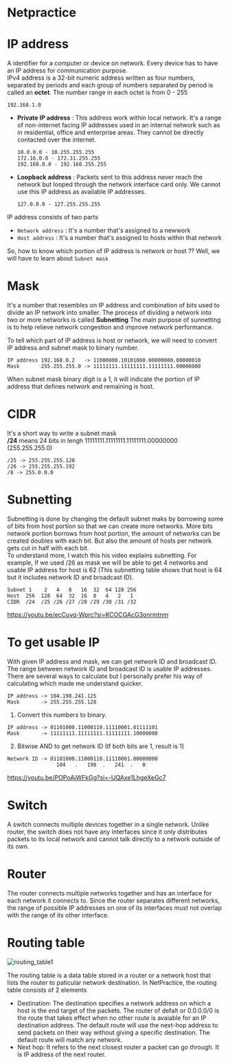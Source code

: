 # Netpractice
# IP address
A identifier for a computer or device on network. Every device has to have an IP address for communication purpose. <br>
IPv4 address is a 32-bit numeric address written as four numbers, separated by periods and each group of numbers separated by period is called an **octet**.
The number range in each octet is from 0 - 255 <br>
```
192.168.1.0
```
+ **Private IP address** :
  This address work within local network. It's a range of non-internet facing IP addresses used in an internal network such as in residential, office and enterprise areas. They cannot be directly contacted over the internet.
  ```
  10.0.0.0 - 10.255.255.255
  172.16.0.0 - 172.31.255.255
  192.168.0.0 - 192.168.255.255
  ```
+ **Loopback address** :
  Packets sent to this address never reach the network but looped through the network interface card only. We cannot use this IP address as available IP addresses.
  ```
  127.0.0.0 - 127.255.255.255
  ```

IP address consists of two parts
+ ```Network address``` : It's a number that's assigned to a newwork
+ ```Host address``` : It's a number that's assigned to hosts within that network

So, how to know which portion of IP address is network or host ?? Well, we will have to learn about ```Subnet mask```

# Mask
It's a number that resembles on IP address and combination of bits used to divide an IP network into smaller. The process of dividing a network into two or more networks is called **Subnetting**
The main purpose of sunnetting is to help relieve network congestion and improve network performance.

To tell which part of IP address is host or network, we will need to convert IP address and subnet mask to binary number. <br>
```
IP address 192.168.0.2   -> 11000000.10101000.00000000.00000010
Mask       255.255.255.0 -> 11111111.11111111.11111111.00000000
```
When subnet mask binary digit is a 1, it will indicate the portion of IP address that defines network and remaining is host.
# CIDR
It's a short way to write a subnet mask <br>
**/24** means 24 bits in lengh 11111111.11111111.11111111.00000000 (255.255.255.0)
```
/25 -> 255.255.255.128
/26 -> 255.255.255.192
/8 -> 255.0.0.0
```
# Subnetting
Subnetting is done by changing the default subnet maks by borrowing some of bits from host portion so that we can create more networks. More bits network portion borrows from host portion, the amount of networks can be created doubles with each bit. But also the amount of hosts per network gets cut in half with each bit. <br>
To understand more, I watch this his video explains subnetting. For example, If we used /26 as mask we will be able to get 4 networks and usable IP address for host is 62 (This subnetting table shows that host is 64 but it includes network ID and broadcast ID).
```
Subnet 1    2   4   8   16  32  64 128 256
Host  256  128  64  32  16  8   4   2   1
CIDR  /24  /25 /26 /27 /28 /29 /30 /31 /32
```
https://youtu.be/ecCuyq-Wprc?si=KCOCGAcG3onrmtnm

# To get usable IP
With given IP address and mask, we can get network ID and broadcast ID. The range between network ID and broadcast ID is usable IP addresses. There are several ways to calculate but I personally prefer his way of calculating which made me understand quicker. 
```
IP address -> 104.198.241.125
Mask       -> 255.255.255.128
```
1. Convert this numbers to binary.
```
IP address -> 01101000.11000110.11110001.01111101 
Mask       -> 11111111.11111111.11111111.10000000
```
2. Bitwise AND to get network ID
(If both bits are 1, result is 1)
```
Network ID -> 01101000.11000110.11110001.00000000
                104   .   198  .   241  .   0
```
https://youtu.be/POPoAjWFkGg?si=-UQAxe1LhgeXeGc7 

# Switch
A switch connects multiple devices together in a single network. Unlike router, the switch does not have any interfaces since it only distributes packets to its local network and cannot talk directly to a network outside of its own.

# Router
The router connects multiple networks together and has an interface for each network it connects to. Since the router separates different networks, the range of possible IP addresses on one of its interfaces must not overlap with the range of its other interface.

# Routing table
![routing_table1](https://github.com/mdspro15/netpractice/assets/142498552/cc395f85-56da-4521-9fb6-9eb5c799d89f)

The routing table is a data table stored in a router or a network host that lists the router to paticular network destination. In NetPractice, the routing table consists of 2 elements
+ Destination: The destination specifies a network address on which a host is the end target of the packets. The router of defalt or 0.0.0.0/0 is the route that takes effect when no other route is avaiable for an IP destination address. The default route will use the next-hop address to send packets on their way without giving a specific destination. The default route will match any network.
+ Next hop: It refers to the next closest router a packet can go through. It is IP address of the next router.
